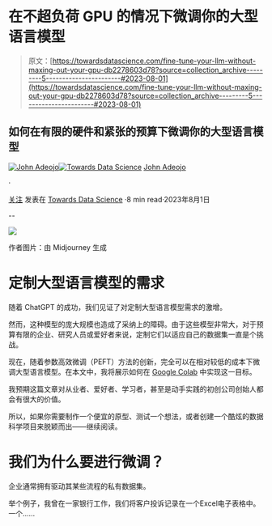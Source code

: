 # 在不超负荷 GPU 的情况下微调你的大型语言模型

> 原文：[https://towardsdatascience.com/fine-tune-your-llm-without-maxing-out-your-gpu-db2278603d78?source=collection_archive---------5-----------------------#2023-08-01](https://towardsdatascience.com/fine-tune-your-llm-without-maxing-out-your-gpu-db2278603d78?source=collection_archive---------5-----------------------#2023-08-01)

## 如何在有限的硬件和紧张的预算下微调你的大型语言模型

[](https://johnadeojo.medium.com/?source=post_page-----db2278603d78--------------------------------)[![John Adeojo](../Images/f6460fae462b055d36dce16fefcd142c.png)](https://johnadeojo.medium.com/?source=post_page-----db2278603d78--------------------------------)[](https://towardsdatascience.com/?source=post_page-----db2278603d78--------------------------------)[![Towards Data Science](../Images/a6ff2676ffcc0c7aad8aaf1d79379785.png)](https://towardsdatascience.com/?source=post_page-----db2278603d78--------------------------------) [John Adeojo](https://johnadeojo.medium.com/?source=post_page-----db2278603d78--------------------------------)

·

[关注](https://medium.com/m/signin?actionUrl=https%3A%2F%2Fmedium.com%2F_%2Fsubscribe%2Fuser%2Ff933e1637e40&operation=register&redirect=https%3A%2F%2Ftowardsdatascience.com%2Ffine-tune-your-llm-without-maxing-out-your-gpu-db2278603d78&user=John+Adeojo&userId=f933e1637e40&source=post_page-f933e1637e40----db2278603d78---------------------post_header-----------) 发表在 [Towards Data Science](https://towardsdatascience.com/?source=post_page-----db2278603d78--------------------------------) ·8 min read·2023年8月1日[](https://medium.com/m/signin?actionUrl=https%3A%2F%2Fmedium.com%2F_%2Fvote%2Ftowards-data-science%2Fdb2278603d78&operation=register&redirect=https%3A%2F%2Ftowardsdatascience.com%2Ffine-tune-your-llm-without-maxing-out-your-gpu-db2278603d78&user=John+Adeojo&userId=f933e1637e40&source=-----db2278603d78---------------------clap_footer-----------)

--

[](https://medium.com/m/signin?actionUrl=https%3A%2F%2Fmedium.com%2F_%2Fbookmark%2Fp%2Fdb2278603d78&operation=register&redirect=https%3A%2F%2Ftowardsdatascience.com%2Ffine-tune-your-llm-without-maxing-out-your-gpu-db2278603d78&source=-----db2278603d78---------------------bookmark_footer-----------)![](../Images/ebaa7adc1f03dc619e66b6d330a31748.png)

作者图片：由 Midjourney 生成

# 定制大型语言模型的需求

随着 ChatGPT 的成功，我们见证了对定制大型语言模型需求的激增。

然而，这种模型的庞大规模也造成了采纳上的障碍。由于这些模型非常大，对于预算有限的企业、研究人员或爱好者来说，定制它们以适应自己的数据集一直是个挑战。

现在，随着参数高效微调（PEFT）方法的创新，完全可以在相对较低的成本下微调大型语言模型。在本文中，我将展示如何在 [Google Colab](https://colab.research.google.com/) 中实现这一目标。

我预期这篇文章对从业者、爱好者、学习者，甚至是动手实践的初创公司创始人都会有很大的价值。

所以，如果你需要制作一个便宜的原型、测试一个想法，或者创建一个酷炫的数据科学项目来脱颖而出——继续阅读。

# 我们为什么要进行微调？

企业通常拥有驱动其某些流程的私有数据集。

举个例子，我曾在一家银行工作，我们将客户投诉记录在一个Excel电子表格中。一个……
